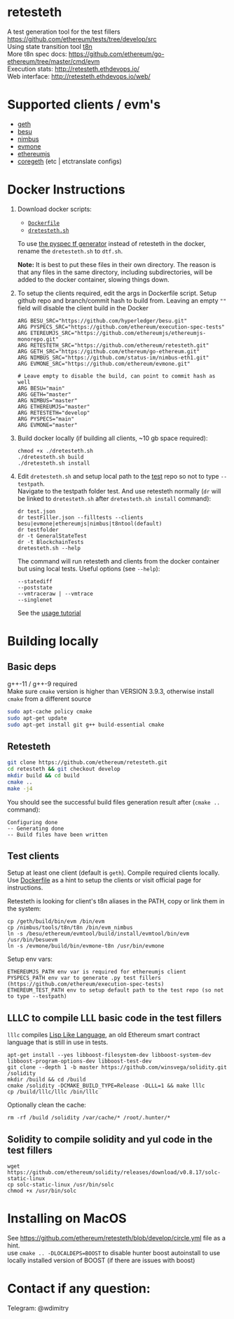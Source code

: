 # retesteth

A test generation tool for the test fillers https://github.com/ethereum/tests/tree/develop/src  
Using state transition tool [t8n](https://ethereum-tests.readthedocs.io/en/latest/t8ntool-ref.html)  
More t8n spec docs: https://github.com/ethereum/go-ethereum/tree/master/cmd/evm  
Execution stats: http://retesteth.ethdevops.io/  
Web interface: http://retesteth.ethdevops.io/web/

# Supported clients / evm's
- [geth](https://github.com/ethereum/go-ethereum)   
- [besu](https://github.com/hyperledger/besu)   
- [nimbus](https://github.com/status-im/nimbus-eth1)  
- [evmone](https://github.com/ethereum/evmone.git)  
- [ethereumjs](https://github.com/ethereumjs/ethereumjs-monorepo.git)  
- [coregeth](https://github.com/etclabscore/core-geth) (etc | etctranslate configs)  

# Docker Instructions

1. Download docker scripts: 
   - [`Dockerfile`](https://raw.githubusercontent.com/ethereum/retesteth/develop/Dockerfile)
   - [`dretesteth.sh`](https://raw.githubusercontent.com/ethereum/retesteth/develop/dretesteth.sh)

   To use [the pyspec tf generator]() instead of retesteth in the docker, rename the `dretesteth.sh` to `dtf.sh`.
   
   **Note:** It is best to put these files in their own directory.
   The reason is that any files in the same directory, including subdirectories, will be added to the docker container, slowing things down.

1. To setup the clients required, edit the args in Dockerfile script.
   Setup github repo and branch/commit hash to build from. Leaving an empty `""` field will disable the client build in the Docker

   ```
   ARG BESU_SRC="https://github.com/hyperledger/besu.git"
   ARG PYSPECS_SRC="https://github.com/ethereum/execution-spec-tests"
   ARG ETEREUMJS_SRC="https://github.com/ethereumjs/ethereumjs-monorepo.git"
   ARG RETESTETH_SRC="https://github.com/ethereum/retesteth.git"
   ARG GETH_SRC="https://github.com/ethereum/go-ethereum.git"
   ARG NIMBUS_SRC="https://github.com/status-im/nimbus-eth1.git"
   ARG EVMONE_SRC="https://github.com/ethereum/evmone.git"

   # Leave empty to disable the build, can point to commit hash as well
   ARG BESU="main"
   ARG GETH="master"
   ARG NIMBUS="master"
   ARG ETHEREUMJS="master"
   ARG RETESTETH="develop"
   ARG PYSPECS="main"
   ARG EVMONE="master"
   ```

1. Build docker locally (if building all clients, ~10 gb space required):

   ```
   chmod +x ./dretesteth.sh
   ./dretesteth.sh build
   ./dretesteth.sh install
   ```

1. Edit `dretesteth.sh` and setup local path to the [test](https://github.com/ethereum/tests) repo so not to type `--testpath`.  
   Navigate to the testpath folder test. And use retesteth normally (`dr` will be linked to `dretesteth.sh` after `dretesteth.sh install` command):

   ```
   dr test.json
   dr testFiller.json --filltests --clients besu|evmone|ethereumjs|nimbus|t8ntool(default)
   dr testfolder
   dr -t GeneralStateTest
   dr -t BlockchainTests
   dretesteth.sh --help
   ```

   The command will run retesteth and clients from the docker container but using local tests.
   Useful options (see `--help`):

   ```
   --statediff
   --poststate
   --vmtraceraw | --vmtrace
   --singlenet
   ```

   See the [usage tutorial](https://ethereum-tests.readthedocs.io/en/latest/retesteth-tutorial.html)

# Building locally

## Basic deps
g++-11 / g++-9 required  
Make sure `cmake` version is higher than VERSION 3.9.3, otherwise install `cmake` from a different source

```sh
sudo apt-cache policy cmake
sudo apt-get update
sudo apt-get install git g++ build-essential cmake
```

## Retesteth

```sh
git clone https://github.com/ethereum/retesteth.git
cd retesteth && git checkout develop
mkdir build && cd build
cmake ..
make -j4
```

You should see the successful build files generation result after (`cmake ..` command): 
```
Configuring done
-- Generating done
-- Build files have been written 
```


## Test clients

Setup at least one client (default is `geth`).
Compile required clients locally.
Use [Dockerfile](https://github.com/ethereum/retesteth/blob/develop/Dockerfile) as a hint to setup the clients or visit official page for instructions.

Retesteth is looking for client's t8n aliases in the PATH, copy or link them in the system:
```
cp /geth/build/bin/evm /bin/evm
cp /nimbus/tools/t8n/t8n /bin/evm_nimbus
ln -s /besu/ethereum/evmtool/build/install/evmtool/bin/evm /usr/bin/besuevm
ln -s /evmone/build/bin/evmone-t8n /usr/bin/evmone
```

Setup env vars: 
```
ETHEREUMJS_PATH env var is required for ethereumjs client
PYSPECS_PATH env var to generate .py test fillers (https://github.com/ethereum/execution-spec-tests)
ETHEREUM_TEST_PATH env to setup default path to the test repo (so not to type --testpath)
```

## LLLC to compile LLL basic code in the test fillers

`lllc` compiles [Lisp Like Language](https://media.consensys.net/an-introduction-to-lll-for-ethereum-smart-contract-development-e26e38ea6c23), an old Ethereum smart contract language that is still in use in tests.

```
apt-get install --yes libboost-filesystem-dev libboost-system-dev libboost-program-options-dev libboost-test-dev
git clone --depth 1 -b master https://github.com/winsvega/solidity.git /solidity
mkdir /build && cd /build
cmake /solidity -DCMAKE_BUILD_TYPE=Release -DLLL=1 && make lllc
cp /build/lllc/lllc /bin/lllc
```

Optionally clean the cache:
```
rm -rf /build /solidity /var/cache/* /root/.hunter/*  
```

## Solidity to compile solidity and yul code in the test fillers
```
wget https://github.com/ethereum/solidity/releases/download/v0.8.17/solc-static-linux
cp solc-static-linux /usr/bin/solc
chmod +x /usr/bin/solc
```

# Installing on MacOS
See https://github.com/ethereum/retesteth/blob/develop/circle.yml file as a hint.  
use `cmake .. -DLOCALDEPS=BOOST` to disable hunter boost autoinstall to use locally installed version of BOOST (if there are issues with boost)

# Contact if any question:
Telegram: @wdimitry
